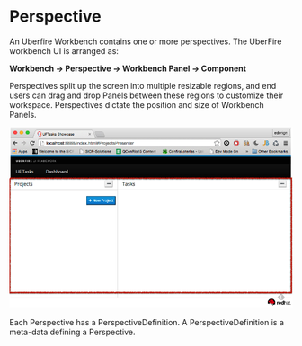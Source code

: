 # Perspective
An Uberfire Workbench contains one or more perspectives. The UberFire workbench UI is arranged as:

**Workbench → Perspective → Workbench Panel → Component**

Perspectives split up the screen into multiple resizable regions, and end users can drag and drop Panels between these regions to customize their workspace. Perspectives dictate the position and size of Workbench Panels.

![perspective](perspective.png)


Each Perspective has a PerspectiveDefinition. A PerspectiveDefinition is a meta-data defining a Perspective.
